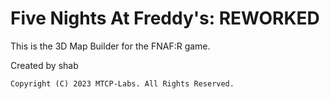 # Five Nights At Freddy's: REWORKED

This is the 3D Map Builder for the FNAF:R game.

Created by shab

`Copyright (C) 2023 MTCP-Labs. All Rights Reserved.`